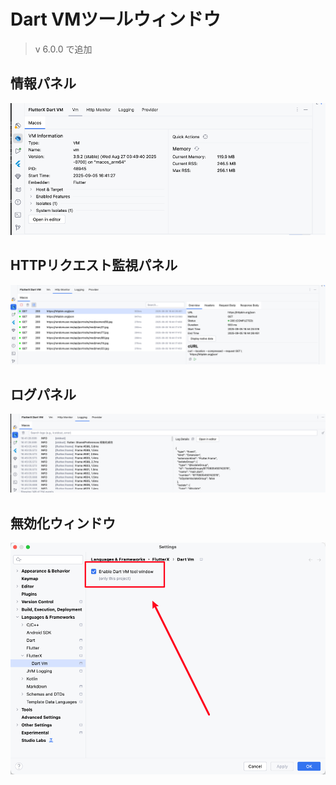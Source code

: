 # Dart VMツールウィンドウ


> v 6.0.0 で追加

## 情報パネル

![](../../assets/images/vm/vm1.png)

## HTTPリクエスト監視パネル

![](../../assets/images/vm/vm2.png)

## ログパネル

![](../../assets/images/vm/vm3.png)



## 無効化ウィンドウ
![](../../assets/images/vm/vm4.png)